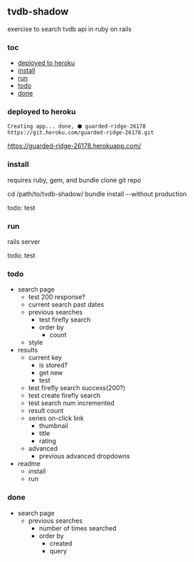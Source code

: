 ## tvdb-shadow

exercise to search tvdb api in ruby on rails


### toc

- [deployed to heroku]
- [install]
- [run]
- [todo]
- [done]


### deployed to heroku

    Creating app... done, ⬢ guarded-ridge-26178
    https://git.heroku.com/guarded-ridge-26178.git

https://guarded-ridge-26178.herokuapp.com/


### install

requires ruby, gem, and bundle
clone git repo

   cd /path/to/tvdb-shadow/
   bundle install --without production
   
todo: test
   

### run

   rails server
   
todo: test


### todo

- search page
  - test 200 response?
  - current search past dates
  - previous searches
    - test firefly search
    - order by
      - count
  - style
- results
  - current key
    - is stored?
    - get new
    - test
  - test firefly search success(200?)
  - test create firefly search
  - test search num incremented
  - result count
  - series on-click link
    - thumbnail
    - title 
    - rating
  - advanced
    - previous advanced dropdowns
- readme
  - install
  - run


### done
- search page
  - previous searches
    - number of times searched
    - order by
      - created
      - query


[deployed to heroku]:#deployed-to-heroku
[install]:#install
[run]:#run

[todo]:#todo
[done]:#done
